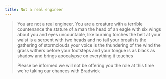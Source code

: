 ```yaml
---
title: Not a real engineer
---
```


> You are not a real engineer.
> You are a creature with a terrible countenance
> the stature of a man
> the head of an eagle
> with six wings about you
> and eyes uncountable, like burning torches
> the belt at your waist is a serpent
> with two heads and no tail
> your breath is the gathering of stormclouds
> your voice is the thundering of the wind
> the grass withers before your footsteps
> and your tongue is as black as shadow
> and brings apocalypse on everything it touches
> 
> Please be informed
> we will not be offering you the role at this time
> we're taking our chances with Bradwick

